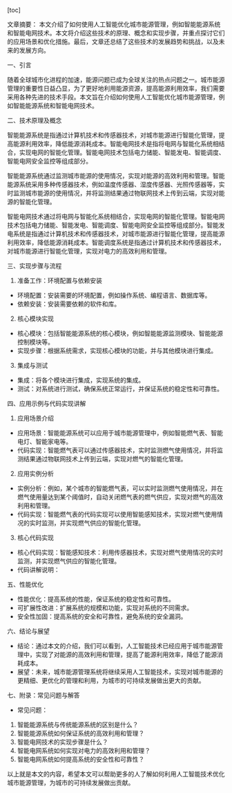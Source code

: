 
[toc]                    
                
                
文章摘要：
本文介绍了如何使用人工智能优化城市能源管理，例如智能能源系统和智能电网技术。本文将介绍这些技术的原理、概念和实现步骤，并重点探讨它们的应用场景和优化措施。最后，文章还总结了这些技术的发展趋势和挑战，以及未来的发展方向。

一、引言

随着全球城市化进程的加速，能源问题已成为全球关注的热点问题之一。城市能源管理的重要性日益凸显，为了更好地利用能源资源，提高能源利用效率，我们需要采用各种先进的技术手段。本文旨在介绍如何使用人工智能优化城市能源管理，例如智能能源系统和智能电网技术。

二、技术原理及概念

智能能源系统是指通过计算机技术和传感器技术，对城市能源进行智能化管理，提高能源利用效率，降低能源消耗成本。智能电网技术是指将电网与智能化系统相结合，实现电网的智能化管理。智能电网技术包括电力储能、智能发电、智能调度、智能电网安全监控等组成部分。

智能能源系统通过监测城市能源的使用情况，实现对能源的高效利用和管理。智能能源系统采用多种传感器技术，例如温度传感器、湿度传感器、光照传感器等，实时监测城市能源的使用情况，并将监测结果通过物联网技术上传到云端，实现对能源的智能化管理。

智能电网技术通过将电网与智能化系统相结合，实现电网的智能化管理。智能电网技术包括电力储能、智能发电、智能调度、智能电网安全监控等组成部分。智能发电系统是指通过计算机技术和传感器技术，对城市能源进行智能化管理，提高能源利用效率，降低能源消耗成本。智能调度系统是指通过计算机技术和传感器技术，对城市能源进行智能化管理，实现对电力的高效利用和管理。

三、实现步骤与流程

1. 准备工作：环境配置与依赖安装

- 环境配置：安装需要的环境配置，例如操作系统、编程语言、数据库等。
- 依赖安装：安装需要依赖的软件和库。

2. 核心模块实现

- 核心模块：包括智能能源系统的核心模块，例如智能能源监测模块、智能能源控制模块等。
- 实现步骤：根据系统需求，实现核心模块的功能，并与其他模块进行集成。

3. 集成与测试

- 集成：将各个模块进行集成，实现系统的集成。
- 测试：对系统进行测试，确保系统正常运行，并保证系统的稳定性和可靠性。

四、应用示例与代码实现讲解

1. 应用场景介绍

- 应用场景：智能能源系统可以应用于城市能源管理中，例如智能燃气表、智能电灯、智能家电等。
- 代码实现：智能燃气表可以通过传感器技术，实时监测燃气使用情况，并将监测结果通过物联网技术上传到云端，实现对燃气的智能化管理。

2. 应用实例分析

- 实例分析：例如，某个城市的智能燃气表，可以实时监测燃气使用情况，并在燃气使用量达到某个阈值时，自动关闭燃气表的燃气供应，实现对燃气的高效利用和管理。
- 代码实现：智能燃气表的代码实现可以使用智能感知技术，实现对燃气使用情况的实时监测，并实现燃气供应的智能化管理。

3. 核心代码实现

- 核心代码实现：智能感知技术：利用传感器技术，实现对燃气使用情况的实时监测，并实现燃气供应的智能化管理。
- 代码讲解说明：


五、性能优化

- 性能优化：提高系统的性能，保证系统的稳定性和可靠性。
- 可扩展性改进：扩展系统的规模和功能，实现对系统的不同需求。
- 安全性加固：提高系统的安全和可靠性，避免系统的安全漏洞。

六、结论与展望

- 结论：通过本文的介绍，我们可以看到，人工智能技术已经应用于城市能源管理中，实现了对能源的高效利用和管理，提高了能源利用效率，降低了能源消耗成本。
- 展望：未来，城市能源管理系统将继续采用人工智能技术，实现对城市能源的更精细、更优化的管理和利用，为城市的可持续发展做出更大的贡献。

七、附录：常见问题与解答

- 常见问题：
1. 智能能源系统与传统能源系统的区别是什么？
2. 智能能源系统如何保证系统的高效利用和管理？
3. 智能电网技术的实现步骤是什么？
4. 智能电网系统如何实现对电力的高效利用和管理？
5. 智能电网系统如何提高系统的安全性和可靠性？

以上就是本文的内容，希望本文可以帮助更多的人了解如何利用人工智能技术优化城市能源管理，为城市的可持续发展做出贡献。

